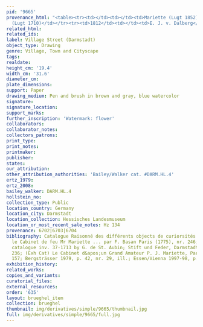 ```yaml
---
pid: '9665'
provenance_html: "<table><tr><td></td><td></td><td>Mariette (Lugt 1852)</td></tr><tr><td></td><td></td><td>Lagoy
  (Lugt 1710)</td></tr><tr><td>1812</td><td></td><td>E. J. v. Dalberg</td></tr></table>"
related_html: 
related_ids: 
label: Village Street (Darmstadt)
object_type: Drawing
genre: Village, Town and Cityscape
tags: 
realdate: 
height_cm: '19.4'
width_cm: '31.6'
diameter_cm: 
plate_dimensions: 
support: Paper
drawing_medium: Pen and brush in brown and gray, blue watercolor
signature: 
signature_location: 
support_marks: 
further_inscription: 'Watermark: flower'
collaborators: 
collaborator_notes: 
collectors_patrons: 
print_type: 
print_notes: 
printmaker: 
publisher: 
states: 
our_attribution: 
other_attribution_authorities: 'Bailey/Walker cat. #DARM.HL.4'
ertz_1979: 
ertz_2008: 
bailey_walker: DARM.HL.4
hollstein_no: 
collection_type: Public
location_country: Germany
location_city: Darmstadt
location_collection: Hessisches Landesmuseum
location_or_most_recent_sale_notes: Hz 134
provenance: 6702|6703|6704
bibliography: Catalogue Raisonné des différents objects de curiorsités et qui composaient
  le Cabinet de feu Mr Mariette ... par F. Basan Paris (1775), nr. 246; Boston Museum
  catalogue inv. 37-1713 by G. de St. Aubin; Stift und Feder, Darmstadt 1930, nr.
  236; (Exh Cat) Le Cabinet d&apos;un Grand Amateur P. J. Mariette, Paris, 1967, nr.
  157; Bergsträsser 1979, p. 42, nr. 29, ill.; Essen/Vienna 1997-98, p. 36, fig. 8
exhibition_history: 
related_works: 
copies_and_variants: 
curatorial_files: 
external_resources: 
order: '635'
layout: brueghel_item
collection: brueghel
thumbnail: img/derivatives/simple/9665/thumbnail.jpg
full: img/derivatives/simple/9665/full.jpg
---
```

